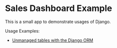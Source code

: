 # Sales Dashboard Example

This is a small app to demonstrate usages of Django.

Usage Examples:
- [Unmanaged tables with the Django ORM](unmanged_table_with_the_orm.md)